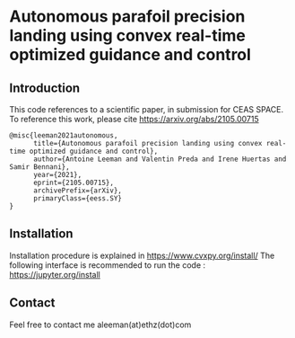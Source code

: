 # Autonomous parafoil precision landing using convex real-time optimized guidance and control

## Introduction
This code references to a scientific paper, in submission for CEAS SPACE. To reference this work, please cite https://arxiv.org/abs/2105.00715
```
@misc{leeman2021autonomous,
      title={Autonomous parafoil precision landing using convex real-time optimized guidance and control}, 
      author={Antoine Leeman and Valentin Preda and Irene Huertas and Samir Bennani},
      year={2021},
      eprint={2105.00715},
      archivePrefix={arXiv},
      primaryClass={eess.SY}
}
```
## Installation
Installation procedure is explained in https://www.cvxpy.org/install/
The following interface is recommended to run the code : https://jupyter.org/install
## Contact
Feel free to contact me aleeman(at)ethz(dot)com
